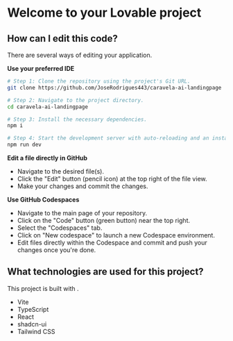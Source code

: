 # Welcome to your Lovable project

## How can I edit this code?

There are several ways of editing your application.

**Use your preferred IDE**

```sh
# Step 1: Clone the repository using the project's Git URL.
git clone https://github.com/JoseRodrigues443/caravela-ai-landingpage

# Step 2: Navigate to the project directory.
cd caravela-ai-landingpage

# Step 3: Install the necessary dependencies.
npm i

# Step 4: Start the development server with auto-reloading and an instant preview.
npm run dev
```

**Edit a file directly in GitHub**

- Navigate to the desired file(s).
- Click the "Edit" button (pencil icon) at the top right of the file view.
- Make your changes and commit the changes.

**Use GitHub Codespaces**

- Navigate to the main page of your repository.
- Click on the "Code" button (green button) near the top right.
- Select the "Codespaces" tab.
- Click on "New codespace" to launch a new Codespace environment.
- Edit files directly within the Codespace and commit and push your changes once you're done.

## What technologies are used for this project?

This project is built with .

- Vite
- TypeScript
- React
- shadcn-ui
- Tailwind CSS
